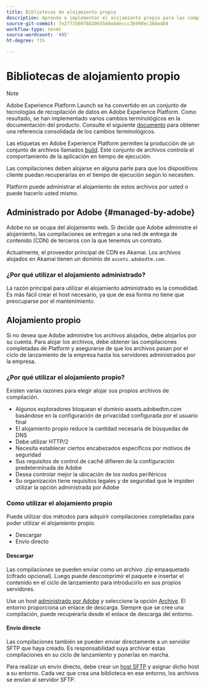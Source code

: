 ```yaml
---
title: Bibliotecas de alojamiento propio
description: Aprenda a implementar el alojamiento propio para las compilaciones de la biblioteca de etiquetas en Adobe Experience Platform.
source-git-commit: 7e27735697882065566ebdeccc36998ec368e404
workflow-type: tm+mt
source-wordcount: '495'
ht-degree: 71%

---
```


# Bibliotecas de alojamiento propio

>[!NOTE]
>
>Adobe Experience Platform Launch se ha convertido en un conjunto de tecnologías de recopilación de datos en Adobe Experience Platform. Como resultado, se han implementado varios cambios terminológicos en la documentación del producto. Consulte el siguiente [documento](../../../term-updates.md) para obtener una referencia consolidada de los cambios terminológicos.

Las etiquetas en Adobe Experience Platform permiten la producción de un conjunto de archivos llamados [build](../builds.md). Este conjunto de archivos controla el comportamiento de la aplicación en tiempo de ejecución.

Las compilaciones deben alojarse en alguna parte para que los dispositivos cliente puedan recuperarlas en el tiempo de ejecución según lo necesiten.

Platform puede administrar el alojamiento de estos archivos por usted o puede hacerlo usted mismo.

## Administrado por Adobe {#managed-by-adobe}

Adobe no se ocupa del alojamiento web. Si decide que Adobe administre el alojamiento, las compilaciones se entregan a una red de entrega de contenido (CDN) de terceros con la que tenemos un contrato.

Actualmente, el proveedor principal de CDN es Akamai. Los archivos alojados en Akamai tienen un dominio de `assets.adobedtm.com`.

### ¿Por qué utilizar el alojamiento administrado?

La razón principal para utilizar el alojamiento administrado es la comodidad. Es más fácil crear el host necesario, ya que de esa forma no tiene que preocuparse por el mantenimiento.

## Alojamiento propio

Si no desea que Adobe administre los archivos alojados, debe alojarlos por su cuenta. Para alojar los archivos, debe obtener las compilaciones completadas de Platform y asegurarse de que los archivos pasan por el ciclo de lanzamiento de la empresa hasta los servidores administrados por la empresa.

### ¿Por qué utilizar el alojamiento propio?

Existen varias razones para elegir alojar sus propios archivos de compilación.

* Algunos exploradores bloquean el dominio assets.adobedtm.com basándose en la configuración de privacidad configurada por el usuario final
* El alojamiento propio reduce la cantidad necesaria de búsquedas de DNS
* Debe utilizar HTTP/2
* Necesita establecer ciertos encabezados específicos por motivos de seguridad
* Sus requisitos de control de caché difieren de la configuración predeterminada de Adobe
* Desea controlar mejor la ubicación de los nodos periféricos
* Su organización tiene requisitos legales y de seguridad que le impiden utilizar la opción administrada por Adobe

### Como utilizar el alojamiento propio

Puede utilizar dos métodos para adquirir compilaciones completadas para poder utilizar el alojamiento propio.

* Descargar
* Envío directo

#### Descargar

Las compilaciones se pueden enviar como un archivo .zip empaquetado (cifrado opcional). Luego puede descomprimir el paquete e insertar el contenido en el ciclo de lanzamiento para introducirlo en sus propios servidores.

Use un host [administrado por Adobe](self-hosting-libraries.md) y seleccione la opción [Archive](../environments.md). El entorno proporciona un enlace de descarga. Siempre que se cree una compilación, puede recuperarla desde el enlace de descarga del entorno.

#### Envío directo

Las compilaciones también se pueden enviar directamente a un servidor SFTP que haya creado. Es responsabilidad suya archivar estas compilaciones en su ciclo de lanzamiento y ponerlas en marcha.

Para realizar un envío directo, debe crear un [host SFTP](sftp-host.md) y asignar dicho host a su entorno. Cada vez que crea una biblioteca en ese entorno, los archivos se envían al servidor SFTP.
